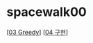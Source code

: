 # spacewalk00
[[03 Greedy](https://www.notion.so/1-03-Greedy-6947c4ad7a5f488ca67f0e559ad3c263?pvs=4)]
[[04 구현](https://www.notion.so/2-04-2440fe661e5f462cad89a084e3d98a0e)]

